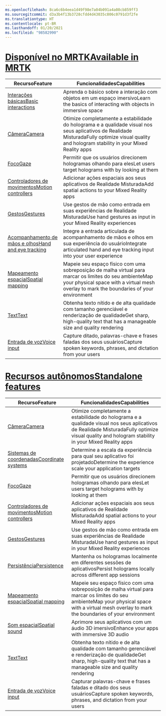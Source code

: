 ```yaml
---
ms.openlocfilehash: 8ca6c6b4eea1d49f98e7a04b091a4a08cb859ff3
ms.sourcegitcommit: d3a3b4f13b3728cfdd4d43035c806c0791d3f2fe
ms.translationtype: HT
ms.contentlocale: pt-BR
ms.lasthandoff: 01/20/2021
ms.locfileid: "98582990"
---
```

# <a name="available-in-mrtk"></a>[<span data-ttu-id="feb90-101">Disponível no MRTK</span><span class="sxs-lookup"><span data-stu-id="feb90-101">Available in MRTK</span></span>](#tab/mrtk)

|  <span data-ttu-id="feb90-102">Recurso</span><span class="sxs-lookup"><span data-stu-id="feb90-102">Feature</span></span>  |  <span data-ttu-id="feb90-103">Funcionalidades</span><span class="sxs-lookup"><span data-stu-id="feb90-103">Capabilities</span></span>  |
| --- | --- |
| [<span data-ttu-id="feb90-104">Interações básicas</span><span class="sxs-lookup"><span data-stu-id="feb90-104">Basic interactions</span></span>](../unity/mrtk-101.md) | <span data-ttu-id="feb90-105">Aprenda o básico sobre a interação com objetos em um espaço imersivo</span><span class="sxs-lookup"><span data-stu-id="feb90-105">Learn the basics of interacting with objects in immersive space</span></span> |
| [<span data-ttu-id="feb90-106">Câmera</span><span class="sxs-lookup"><span data-stu-id="feb90-106">Camera</span></span>](../unity/camera-in-unity.md) | <span data-ttu-id="feb90-107">Otimize completamente a estabilidade do holograma e a qualidade visual nos seus aplicativos de Realidade Misturada</span><span class="sxs-lookup"><span data-stu-id="feb90-107">Fully optimize visual quality and hologram stability in your Mixed Reality apps</span></span> |
| [<span data-ttu-id="feb90-108">Foco</span><span class="sxs-lookup"><span data-stu-id="feb90-108">Gaze</span></span>](../unity/gaze-in-unity.md) | <span data-ttu-id="feb90-109">Permitir que os usuários direcionem hologramas olhando para eles</span><span class="sxs-lookup"><span data-stu-id="feb90-109">Let users target holograms with by looking at them</span></span> |
| [<span data-ttu-id="feb90-110">Controladores de movimentos</span><span class="sxs-lookup"><span data-stu-id="feb90-110">Motion controllers</span></span>](../unity/motion-controllers-in-unity.md) | <span data-ttu-id="feb90-111">Adicionar ações espaciais aos seus aplicativos de Realidade Misturada</span><span class="sxs-lookup"><span data-stu-id="feb90-111">Add spatial actions to your Mixed Reality apps</span></span> |
| [<span data-ttu-id="feb90-112">Gestos</span><span class="sxs-lookup"><span data-stu-id="feb90-112">Gestures</span></span>](../unity/gestures-in-unity.md) | <span data-ttu-id="feb90-113">Use gestos de mão como entrada em suas experiências de Realidade Misturada</span><span class="sxs-lookup"><span data-stu-id="feb90-113">Use hand gestures as input in your Mixed Reality experiences</span></span> |
| [<span data-ttu-id="feb90-114">Acompanhamento de mãos e olhos</span><span class="sxs-lookup"><span data-stu-id="feb90-114">Hand and eye tracking</span></span>](../unity/hand-eye-in-unity.md) | <span data-ttu-id="feb90-115">Integre a entrada articulada de acompanhamento de mãos e olhos em sua experiência do usuário</span><span class="sxs-lookup"><span data-stu-id="feb90-115">Integrate articulated hand and eye tracking input into your user experience</span></span> |
| [<span data-ttu-id="feb90-116">Mapeamento espacial</span><span class="sxs-lookup"><span data-stu-id="feb90-116">Spatial mapping</span></span>](../unity/spatial-mapping-in-unity.md) | <span data-ttu-id="feb90-117">Mapeie seu espaço físico com uma sobreposição de malha virtual para marcar os limites do seu ambiente</span><span class="sxs-lookup"><span data-stu-id="feb90-117">Map your physical space with a virtual mesh overlay to mark the boundaries of your environment</span></span> |
| [<span data-ttu-id="feb90-118">Text</span><span class="sxs-lookup"><span data-stu-id="feb90-118">Text</span></span>](../unity/text-in-unity.md) | <span data-ttu-id="feb90-119">Obtenha texto nítido e de alta qualidade com tamanho gerenciável e renderização de qualidade</span><span class="sxs-lookup"><span data-stu-id="feb90-119">Get sharp, high-quality text that has a manageable size and quality rendering</span></span> |
| [<span data-ttu-id="feb90-120">Entrada de voz</span><span class="sxs-lookup"><span data-stu-id="feb90-120">Voice input</span></span>](../unity/voice-input-in-unity.md) | <span data-ttu-id="feb90-121">Capture ditado, palavras-chave e frases faladas dos seus usuários</span><span class="sxs-lookup"><span data-stu-id="feb90-121">Capture spoken keywords, phrases, and dictation from your users</span></span>|

# <a name="standalone-features"></a>[<span data-ttu-id="feb90-122">Recursos autônomos</span><span class="sxs-lookup"><span data-stu-id="feb90-122">Standalone features</span></span>](#tab/standalone)

|  <span data-ttu-id="feb90-123">Recurso</span><span class="sxs-lookup"><span data-stu-id="feb90-123">Feature</span></span>  |  <span data-ttu-id="feb90-124">Funcionalidades</span><span class="sxs-lookup"><span data-stu-id="feb90-124">Capabilities</span></span>  |
| --- | --- |
| [<span data-ttu-id="feb90-125">Câmera</span><span class="sxs-lookup"><span data-stu-id="feb90-125">Camera</span></span>](../unity/camera-in-unity.md) | <span data-ttu-id="feb90-126">Otimize completamente a estabilidade do holograma e a qualidade visual nos seus aplicativos de Realidade Misturada</span><span class="sxs-lookup"><span data-stu-id="feb90-126">Fully optimize visual quality and hologram stability in your Mixed Reality apps</span></span> |
| [<span data-ttu-id="feb90-127">Sistemas de coordenadas</span><span class="sxs-lookup"><span data-stu-id="feb90-127">Coordinate systems</span></span>](../unity/coordinate-systems-in-unity.md) | <span data-ttu-id="feb90-128">Determine a escala da experiência para qual seu aplicativo foi projetado</span><span class="sxs-lookup"><span data-stu-id="feb90-128">Determine the experience scale your application targets</span></span> |
| [<span data-ttu-id="feb90-129">Foco</span><span class="sxs-lookup"><span data-stu-id="feb90-129">Gaze</span></span>](../unity/gaze-in-unity.md) | <span data-ttu-id="feb90-130">Permitir que os usuários direcionem hologramas olhando para eles</span><span class="sxs-lookup"><span data-stu-id="feb90-130">Let users target holograms with by looking at them</span></span> |
| [<span data-ttu-id="feb90-131">Controladores de movimentos</span><span class="sxs-lookup"><span data-stu-id="feb90-131">Motion controllers</span></span>](../unity/motion-controllers-in-unity.md) | <span data-ttu-id="feb90-132">Adicionar ações espaciais aos seus aplicativos de Realidade Misturada</span><span class="sxs-lookup"><span data-stu-id="feb90-132">Add spatial actions to your Mixed Reality apps</span></span> |
| [<span data-ttu-id="feb90-133">Gestos</span><span class="sxs-lookup"><span data-stu-id="feb90-133">Gestures</span></span>](../unity/gestures-in-unity.md) | <span data-ttu-id="feb90-134">Use gestos de mão como entrada em suas experiências de Realidade Misturada</span><span class="sxs-lookup"><span data-stu-id="feb90-134">Use hand gestures as input in your Mixed Reality experiences</span></span> |
| [<span data-ttu-id="feb90-135">Persistência</span><span class="sxs-lookup"><span data-stu-id="feb90-135">Persistence</span></span>](../unity/persistence-in-unity.md) | <span data-ttu-id="feb90-136">Mantenha os hologramas localmente em diferentes sessões de aplicativos</span><span class="sxs-lookup"><span data-stu-id="feb90-136">Persist holograms locally across different app sessions</span></span> |
| [<span data-ttu-id="feb90-137">Mapeamento espacial</span><span class="sxs-lookup"><span data-stu-id="feb90-137">Spatial mapping</span></span>](../unity/spatial-mapping-in-unity.md) | <span data-ttu-id="feb90-138">Mapeie seu espaço físico com uma sobreposição de malha virtual para marcar os limites do seu ambiente</span><span class="sxs-lookup"><span data-stu-id="feb90-138">Map your physical space with a virtual mesh overlay to mark the boundaries of your environment</span></span> |
| [<span data-ttu-id="feb90-139">Som espacial</span><span class="sxs-lookup"><span data-stu-id="feb90-139">Spatial sound</span></span>](../unity/spatial-sound-in-unity.md) | <span data-ttu-id="feb90-140">Aprimore seus aplicativos com um áudio 3D imersivo</span><span class="sxs-lookup"><span data-stu-id="feb90-140">Enhance your apps with immersive 3D audio</span></span> |
| [<span data-ttu-id="feb90-141">Text</span><span class="sxs-lookup"><span data-stu-id="feb90-141">Text</span></span>](../unity/text-in-unity.md) | <span data-ttu-id="feb90-142">Obtenha texto nítido e de alta qualidade com tamanho gerenciável e renderização de qualidade</span><span class="sxs-lookup"><span data-stu-id="feb90-142">Get sharp, high-quality text that has a manageable size and quality rendering</span></span> |
| [<span data-ttu-id="feb90-143">Entrada de voz</span><span class="sxs-lookup"><span data-stu-id="feb90-143">Voice input</span></span>](../unity/voice-input-in-unity.md) | <span data-ttu-id="feb90-144">Capturar palavras-chave e frases faladas e ditado dos seus usuários</span><span class="sxs-lookup"><span data-stu-id="feb90-144">Capture spoken keywords, phrases, and dictation from your users</span></span>|